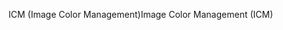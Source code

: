<span data-ttu-id="1dede-101">ICM (Image Color Management)</span><span class="sxs-lookup"><span data-stu-id="1dede-101">Image Color Management (ICM)</span></span>